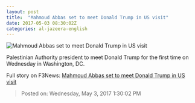 ```yaml
---
layout: post
title:  "Mahmoud Abbas set to meet Donald Trump in US visit"
date: 2017-05-03 08:30:02Z
categories: al-jazeera-english
---
```


![Mahmoud Abbas set to meet Donald Trump in US visit](http://www.aljazeera.com/mritems/Images/2017/5/3/461da66cb7f04c4482d6edb196ca31c2_18.jpg)

Palestinian Authority president to meet Donald Trump for the first time on Wednesday in Washington, DC.


Full story on F3News: [Mahmoud Abbas set to meet Donald Trump in US visit](http://www.f3nws.com/n/3eecxD)

> Posted on: Wednesday, May 3, 2017 1:30:02 PM

